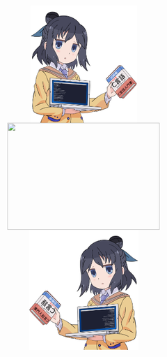 <div align="center">
    <img src="https://raw.githubusercontent.com/Nomeleel/Assets/master/Nomeleel/computer-programming-anime-programming-language-thread-animation-gril.png" width="245" align="center"/><img src="https://github-readme-stats.vercel.app/api?username=Nomeleel&show_icons=true&title_color=6950a1&icon_color=79ff97&text_color=9f9f9f&bg_color=232323" width="350" height="245" align="center"/><img src="https://raw.githubusercontent.com/Nomeleel/Assets/master/Nomeleel/computer-programming-anime-programming-language-thread-animation-gril-rote.png" width="251"  align="center"/>
</div>
